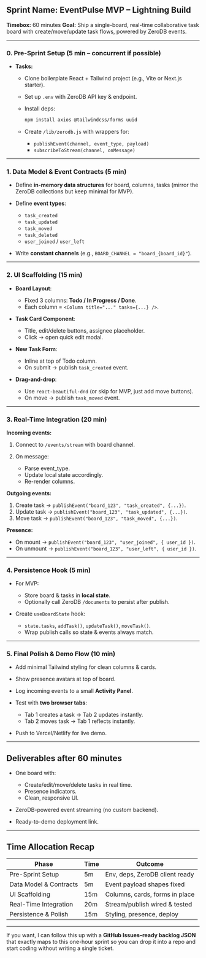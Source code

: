## **Sprint Name:** EventPulse MVP – Lightning Build

**Timebox:** 60 minutes
**Goal:** Ship a single-board, real-time collaborative task board with create/move/update task flows, powered by ZeroDB events.

---

### **0. Pre-Sprint Setup (5 min – concurrent if possible)**

* **Tasks:**

  * Clone boilerplate React + Tailwind project (e.g., Vite or Next.js starter).
  * Set up `.env` with ZeroDB API key & endpoint.
  * Install deps:

    ```bash
    npm install axios @tailwindcss/forms uuid
    ```
  * Create `/lib/zerodb.js` with wrappers for:

    * `publishEvent(channel, event_type, payload)`
    * `subscribeToStream(channel, onMessage)`

---

### **1. Data Model & Event Contracts (5 min)**

* Define **in-memory data structures** for board, columns, tasks (mirror the ZeroDB collections but keep minimal for MVP).
* Define **event types**:

  * `task_created`
  * `task_updated`
  * `task_moved`
  * `task_deleted`
  * `user_joined` / `user_left`
* Write **constant channels** (e.g., `BOARD_CHANNEL = "board_{board_id}"`).

---

### **2. UI Scaffolding (15 min)**

* **Board Layout**:

  * Fixed 3 columns: **Todo / In Progress / Done**.
  * Each column = `<Column title="..." tasks={...} />`.
* **Task Card Component**:

  * Title, edit/delete buttons, assignee placeholder.
  * Click → open quick edit modal.
* **New Task Form**:

  * Inline at top of Todo column.
  * On submit → publish `task_created` event.
* **Drag-and-drop**:

  * Use `react-beautiful-dnd` (or skip for MVP, just add move buttons).
  * On move → publish `task_moved` event.

---

### **3. Real-Time Integration (20 min)**

**Incoming events:**

1. Connect to `/events/stream` with board channel.
2. On message:

   * Parse event\_type.
   * Update local state accordingly.
   * Re-render columns.

**Outgoing events:**

1. Create task → `publishEvent("board_123", "task_created", {...})`.
2. Update task → `publishEvent("board_123", "task_updated", {...})`.
3. Move task → `publishEvent("board_123", "task_moved", {...})`.

**Presence:**

* On mount → `publishEvent("board_123", "user_joined", { user_id })`.
* On unmount → `publishEvent("board_123", "user_left", { user_id })`.

---

### **4. Persistence Hook (5 min)**

* For MVP:

  * Store board & tasks in **local state**.
  * Optionally call ZeroDB `/documents` to persist after publish.
* Create `useBoardState` hook:

  * `state.tasks`, `addTask()`, `updateTask()`, `moveTask()`.
  * Wrap publish calls so state & events always match.

---

### **5. Final Polish & Demo Flow (10 min)**

* Add minimal Tailwind styling for clean columns & cards.
* Show presence avatars at top of board.
* Log incoming events to a small **Activity Panel**.
* Test with **two browser tabs**:

  * Tab 1 creates a task → Tab 2 updates instantly.
  * Tab 2 moves task → Tab 1 reflects instantly.
* Push to Vercel/Netlify for live demo.

---

## **Deliverables after 60 minutes**

* One board with:

  * Create/edit/move/delete tasks in real time.
  * Presence indicators.
  * Clean, responsive UI.
* ZeroDB-powered event streaming (no custom backend).
* Ready-to-demo deployment link.

---

## **Time Allocation Recap**

| Phase                  | Time | Outcome                        |
| ---------------------- | ---- | ------------------------------ |
| Pre-Sprint Setup       | 5m   | Env, deps, ZeroDB client ready |
| Data Model & Contracts | 5m   | Event payload shapes fixed     |
| UI Scaffolding         | 15m  | Columns, cards, forms in place |
| Real-Time Integration  | 20m  | Stream/publish wired & tested  |
| Persistence & Polish   | 15m  | Styling, presence, deploy      |

---

If you want, I can follow this up with a **GitHub Issues–ready backlog JSON** that exactly maps to this one-hour sprint so you can drop it into a repo and start coding without writing a single ticket.
